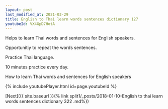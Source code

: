 ```yaml
---
layout: post
last_modified_at: 2021-03-29
title: English to Thai learn words sentences dictionary 127 
youtubeId: VX4GpD7HotA
---
```

 
 
Helps to learn Thai words and sentences for English speakers.

Opportunitiy to repeat the words sentences. 

Practice Thai language. 
 
10 minutes practice every day. 
 
How to learn Thai words and sentences for English speakers 
 
{% include youtubePlayer.html id=page.youtubeId %}
 
 
[Next]({{ site.baseurl }}{% link  split1/_posts/2018-01-10-English to thai learn words sentences dictionary 322 .md%})
 
